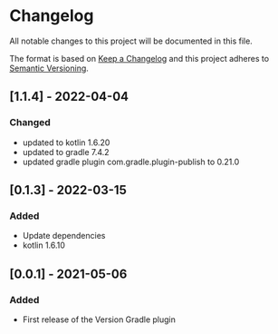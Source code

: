 # Changelog
All notable changes to this project will be documented in this file.

The format is based on [Keep a Changelog](http://keepachangelog.com/en/1.0.0/)
and this project adheres to [Semantic Versioning](http://semver.org/spec/v2.0.0.html).

## [1.1.4] - 2022-04-04
### Changed
- updated to kotlin 1.6.20
- updated to gradle 7.4.2
- updated gradle plugin com.gradle.plugin-publish to 0.21.0

## [0.1.3] - 2022-03-15
### Added
- Update dependencies
- kotlin 1.6.10

## [0.0.1] - 2021-05-06
### Added
- First release of the Version Gradle plugin
